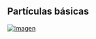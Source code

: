 ## Partículas básicas



[![Imagen](https://github.com/hcosta/referencia-gml/raw/master/aprendizaje/avanzados/07_particulas_basicas.gmx/captura.png)](https://github.com/hcosta/referencia-gml/raw/master/aprendizaje/avanzados/07_particulas_basicas.gmx/captura.png)